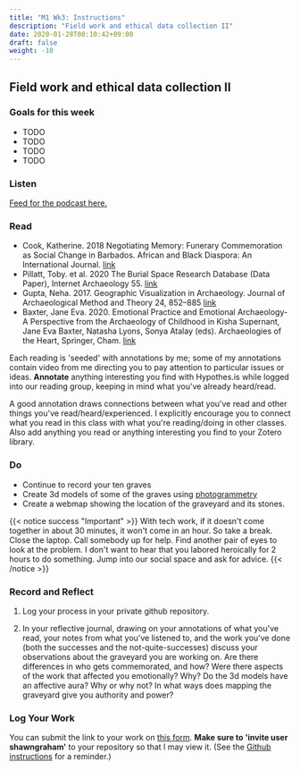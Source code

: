 ```yaml
---
title: "M1 Wk3: Instructions"
description: "Field work and ethical data collection II"
date: 2020-01-28T00:10:42+09:00
draft: false
weight: -10
---
```

## Field work and ethical data collection II

### Goals for this week

- TODO
- TODO
- TODO
- TODO

### Listen

[Feed for the podcast here.]()

### Read

+ Cook, Katherine. 2018 Negotiating Memory: Funerary Commemoration as Social Change in Barbados. African and Black Diaspora: An International Journal. [link](https://doi.org/10.1080/17528631.2017.1412929)
+ Pillatt, Toby. et al. 2020 The Burial Space Research Database (Data Paper), Internet Archaeology 55. [link](https://doi.org/10.11141/ia.55.3)
+ Gupta, Neha. 2017. Geographic Visualization in Archaeology. Journal of Archaeological Method and Theory 24, 852–885 [link](https://link.springer.com/article/10.1007/s10816-016-9298-7)
+ Baxter, Jane Eva. 2020. Emotional Practice and Emotional Archaeology- A Perspective from the Archaeology of Childhood in Kisha Supernant, Jane Eva Baxter, Natasha Lyons, Sonya Atalay (eds). Archaeologies of the Heart, Springer, Cham. [link](https://d1wqtxts1xzle7.cloudfront.net/62331014/Arch_of_the_Heart_2020_full_volume20200310-90042-hp4vm0.pdf?1583877426=&response-content-disposition=inline%3B+filename%3DArchaeologies_of_the_Heart.pdf&Expires=1594406138&Signature=F2bEAlsWUvWfv64GK42TOlwRpgNdVhCrIhpToIS6qTyuJmogjaOMml1~6XLWT2RCLwqtUN7iC6oYiXCJyDiswm7yPiExkaQ0mpz70DzeftlQ4MV-ckuSVFx6rLrvd9jpUea0mls9N6BKv-Ii1O8lqWWxf-hw~L0SxOlD1DPR9Vct5uVXEc6HJLtnl5snhV900mVHSjNEVgpVuuEc0MHu-OCNrWtBgKHh9ZpmZreESGBHM-YrXfNZlc2uF3BlFTpK-PALMcU3zIwJLXlyxk0U48NkVU8tQHG4I5ExSiQwFzJIfIyqgErT2Sk58NLVPGY1brHwBpyYMU5WQfLpBQR1Cw__&Key-Pair-Id=APKAJLOHF5GGSLRBV4ZA#page=125)

Each reading is 'seeded' with annotations by me; some of my annotations contain video from me directing you to pay attention to particular issues or ideas. **Annotate** anything interesting you find with Hypothes.is while logged into our reading group, keeping in mind what you've already heard/read.

A good annotation draws connections between what you've read and other things you've read/heard/experienced. I explicitly encourage you to connect what you read in this class with what you're reading/doing in other classes. Also add anything you read or anything interesting you find to your Zotero library.


### Do

- Continue to record your ten graves
- Create 3d models of some of the graves using [photogrammetry](photogrammetry.md)
- Create a webmap showing the location of the graveyard and its stones.

{{< notice success "Important" >}} With tech work, if it doesn't come together in about 30 minutes, it won't come in an hour. So take a break. Close the laptop. Call somebody up for help. Find another pair of eyes to look at the problem. I don't want to hear that you labored heroically for 2 hours to do something. Jump into our social space and ask for advice.
{{< /notice >}}

### Record and Reflect

1. Log your process in your private github repository.

2. In your reflective journal, drawing on your annotations of what you've read, your notes from what you've listened to, and the work you've done (both the successes and the not-quite-successes) discuss your observations about the graveyard you are working on. Are there differences in who gets commemorated, and how? Were there aspects of the work that affected you emotionally? Why? Do the 3d models have an affective aura? Why or why not? In what ways does mapping the graveyard give you authority and power?

### Log Your Work

You can submit the link to your work on [this form](#). **Make sure to 'invite user shawngraham'** to your repository so that I may view it. (See the [Github instructions](/week/1/github) for a reminder.)
